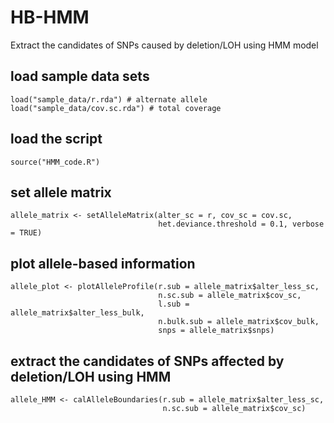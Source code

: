 # HB-HMM
Extract the candidates of SNPs caused by deletion/LOH using HMM model

## load sample data sets
```
load("sample_data/r.rda") # alternate allele
load("sample_data/cov.sc.rda") # total coverage
```

## load the script
```
source("HMM_code.R")
```

## set allele matrix
```
allele_matrix <- setAlleleMatrix(alter_sc = r, cov_sc = cov.sc, 
                                 het.deviance.threshold = 0.1, verbose = TRUE)
```

## plot allele-based information
```
allele_plot <- plotAlleleProfile(r.sub = allele_matrix$alter_less_sc, 
                                 n.sc.sub = allele_matrix$cov_sc, 
                                 l.sub = allele_matrix$alter_less_bulk, 
                                 n.bulk.sub = allele_matrix$cov_bulk, 
                                 snps = allele_matrix$snps)
```

## extract the candidates of SNPs affected by deletion/LOH using HMM
```
allele_HMM <- calAlleleBoundaries(r.sub = allele_matrix$alter_less_sc, 
                                  n.sc.sub = allele_matrix$cov_sc)
```
